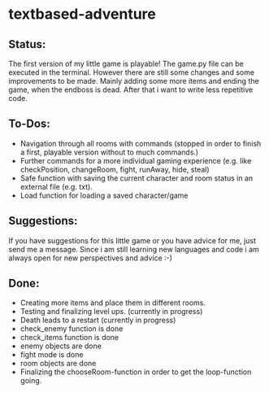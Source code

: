 # textbased-adventure


Status:
-
The first version of my little game is playable! The game.py file can be executed in the terminal. However there are still some changes and some improvements to be made. Mainly adding some more items and ending the game, when the endboss is dead. After that i want to write less repetitive code. 



To-Dos:
-
- Navigation through all rooms with commands (stopped in order to finish a first, playable version without to much commands.)
- Further commands for a more individual gaming experience (e.g. like checkPosition, changeRoom, fight, runAway, hide, steal)
- Safe function with saving the current character and room status in an external file (e.g. txt).
- Load function for loading a saved character/game



Suggestions:
- 
If you have suggestions for this little game or you have advice for me, just send me a message. Since i am still learning new languages and code i am always open for new perspectives and advice :-) 



Done:
- 
- Creating more items and place them in different rooms.  
- Testing and finalizing level ups. (currently in progress) 
- Death leads to a restart (currently in progress)
- check_enemy function is done
- check_items function is done
- enemy objects are done
- fight mode is done
- room objects are done
- Finalizing the chooseRoom-function in order to get the loop-function going.



